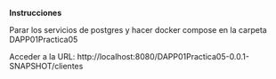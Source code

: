 **Instrucciones**

Parar los servicios de postgres y hacer docker compose en la carpeta
DAPP01Practica05

Acceder a la URL: http://localhost:8080/DAPP01Practica05-0.0.1-SNAPSHOT/clientes
